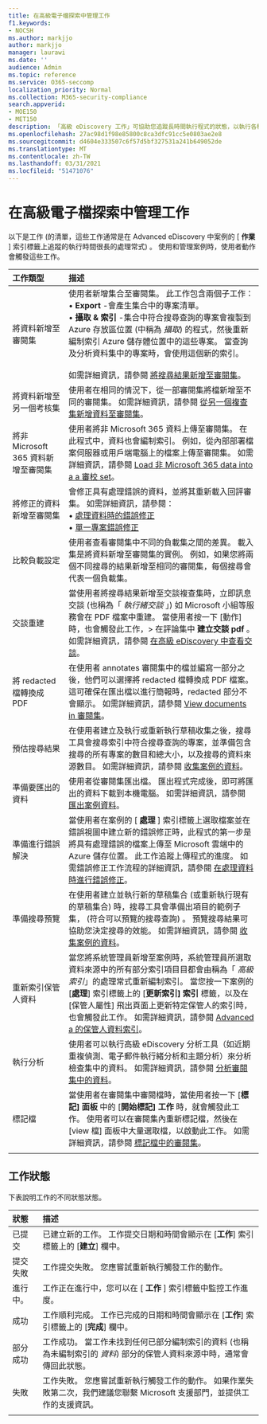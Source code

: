 ```yaml
---
title: 在高級電子檔探索中管理工作
f1.keywords:
- NOCSH
ms.author: markjjo
author: markjjo
manager: laurawi
ms.date: ''
audience: Admin
ms.topic: reference
ms.service: O365-seccomp
localization_priority: Normal
ms.collection: M365-security-compliance
search.appverid:
- MOE150
- MET150
description: 「高級 eDiscovery 工作」可協助您追蹤長時間執行程式的狀態，以執行各種高級 eDiscovery 任務。
ms.openlocfilehash: 27ac98d1f98e85800c8ca3dfc91cc5e0803ae2e8
ms.sourcegitcommit: d4604e333507c6f57d5bf327531a241b649052de
ms.translationtype: MT
ms.contentlocale: zh-TW
ms.lasthandoff: 03/31/2021
ms.locfileid: "51471076"
---
```

# <a name="manage-jobs-in-advanced-ediscovery"></a>在高級電子檔探索中管理工作

以下是工作 (的清單，這些工作通常是在 Advanced eDiscovery 中案例的 [ **作業** ] 索引標籤上追蹤的執行時間很長的處理常式) 。 使用和管理案例時，使用者動作會觸發這些工作。

| 工作類型            | 描述     |
| :----------------- | :----------     |
|將資料新增至審閱集 | 使用者新增集合至審閱集。 此工作包含兩個子工作： </br>• **Export** -會產生集合中的專案清單。 </br>• **攝取 & 索引** -集合中符合搜尋查詢的專案會複製到 Azure 存放區位置 (中稱為 *攝取*) 的程式，然後重新編制索引 Azure 儲存體位置中的這些專案。 當查詢及分析資料集中的專案時，會使用這個新的索引。 </br></br>如需詳細資訊，請參閱 [將搜尋結果新增至審閱集](add-data-to-review-set.md)。 |
|將資料新增至另一個考核集 | 使用者在相同的情況下，從一部審閱集將檔新增至不同的審閱集。 如需詳細資訊，請參閱 [從另一個複查集新增資料至審閱集](add-data-to-review-set-from-another-review-set.md)。|
|將非 Microsoft 365 資料新增至審閱集 | 使用者將非 Microsoft 365 資料上傳至審閱集。 在此程式中，資料也會編制索引。 例如，從內部部署檔案伺服器或用戶端電腦上的檔案上傳至審閱集。 如需詳細資訊，請參閱 [Load 非 Microsoft 365 data into a a 審校 set](load-non-office-365-data-into-a-review-set.md)。| 
|將修正的資料新增至審閱集 | 會修正具有處理錯誤的資料，並將其重新載入回評審集。 如需詳細資訊，請參閱：</br>• [處理資料時的錯誤修正](error-remediation-when-processing-data-in-advanced-ediscovery.md)</br>• [單一專案錯誤修正](single-item-error-remediation.md)| 
|比較負載設定 | 使用者查看審閱集中不同的負載集之間的差異。 載入集是將資料新增至審閱集的實例。 例如，如果您將兩個不同搜尋的結果新增至相同的審閱集，每個搜尋會代表一個負載集。 |
|交談重建|當使用者將搜尋結果新增至交談複查集時，立即訊息交談 (也稱為「 *執行緒交談* 」) 如 Microsoft 小組等服務會在 PDF 檔案中重建。 當使用者按一下 [動作] 時，也會觸發此工作，> 在評論集中 **建立交談 pdf** 。 如需詳細資訊，請參閱 [在高級 eDiscovery 中查看交談](conversation-review-sets.md)。
|將 redacted 檔轉換成 PDF|在使用者 annotates 審閱集中的檔並編寫一部分之後，他們可以選擇將 redacted 檔轉換成 PDF 檔案。 這可確保在匯出檔以進行簡報時，redacted 部分不會顯示。 如需詳細資訊，請參閱 [View documents in 審閱集](annotating-and-redacting-documents.md)。 |
|預估搜尋結果 | 在使用者建立及執行或重新執行草稿收集之後，搜尋工具會搜尋索引中符合搜尋查詢的專案，並準備包含搜尋的所有專案的數目和總大小，以及搜尋的資料來源數目。  如需詳細資訊，請參閱 [收集案例的資料](collecting-data-for-ediscovery.md)。 | 
|準備要匯出的資料 | 使用者從審閱集匯出檔。 匯出程式完成後，即可將匯出的資料下載到本機電腦。 如需詳細資訊，請參閱 [匯出案例資料](exporting-data-ediscover20.md)。 | 
|準備進行錯誤解決 |當使用者在案例的 [ **處理** ] 索引標籤上選取檔案並在錯誤視圖中建立新的錯誤修正時，此程式的第一步是將具有處理錯誤的檔案上傳至 Microsoft 雲端中的 Azure 儲存位置。 此工作追蹤上傳程式的進度。 如需錯誤修正工作流程的詳細資訊，請參閱 [在處理資料時進行錯誤修正](error-remediation-when-processing-data-in-advanced-ediscovery.md)。 | 
|準備搜尋預覽 | 在使用者建立並執行新的草稿集合 (或重新執行現有的草稿集合) 時，搜尋工具會準備出項目的範例子集， (符合可以預覽的搜尋查詢) 。 預覽搜尋結果可協助您決定搜尋的效能。  如需詳細資訊，請參閱 [收集案例的資料](collecting-data-for-ediscovery.md#view-search-results-and-statistics)。 | 
|重新索引保管人資料 | 當您將系統管理員新增至案例時，系統管理員所選取資料來源中的所有部分索引項目目都會由稱為「 *高級索引*」的處理常式重新編制索引。 當您按一下案例的 [**處理**] 索引標籤上的 [**更新索引] 索引** 標籤，以及在 [保管人屬性] 飛出頁面上更新特定保管人的索引時，也會觸發此工作。 如需詳細資訊，請參閱 [Advanced a 的保管人資料索引](indexing-custodian-data.md)。
|執行分析 | 使用者可以執行高級 eDiscovery 分析工具（如近期重複偵測、電子郵件執行緒分析和主題分析）來分析檢查集中的資料。 如需詳細資訊，請參閱 [分析審閱集中的資料](analyzing-data-in-review-set.md)。 | 
|標記檔 | 當使用者在審閱集中審閱檔時，當使用者按一下 [**標記] 面板** 中的 [**開始標記] 工作** 時，就會觸發此工作。 使用者可以在審閱集內重新標記檔，然後在 [view 檔] 面板中大量選取檔，以啟動此工作。 如需詳細資訊，請參閱 [標記檔中的審閱集](tagging-documents.md)。 | 
|||

## <a name="job-status"></a>工作狀態

下表說明工作的不同狀態狀態。

| 狀態           | 描述     |
| :----------------- | :----------     |
| 已提交 | 已建立新的工作。  工作提交日期和時間會顯示在 [**工作**] 索引標籤上的 [**建立**] 欄中。 |
| 提交失敗 | 工作提交失敗。  您應嘗試重新執行觸發工作的動作。 |
| 進行中。 | 工作正在進行中，您可以在 [ **工作** ] 索引標籤中監控工作進度。 |
| 成功 | 工作順利完成。 工作已完成的日期和時間會顯示在 [**工作**] 索引標籤上的 [**完成**] 欄中。 |
| 部分成功 | 工作成功。 當工作未找到任何已部分編制索引的資料 (也稱為未編制索引的 *資料*) 部分的保管人資料來源中時，通常會傳回此狀態。  |
| 失敗 | 工作失敗。  您應嘗試重新執行觸發工作的動作。 如果作業失敗第二次，我們建議您聯繫 Microsoft 支援部門，並提供工作的支援資訊。 |
|||
